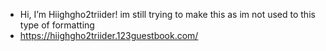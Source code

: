 -  Hi, I’m Hiighgho2triider! im still trying to make this as im not used to this type of formatting
- https://hiighgho2triider.123guestbook.com/